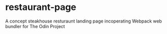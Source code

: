 # restaurant-page
A concept steakhouse resturaunt landing page incoperating Webpack web bundler for The Odin Project
